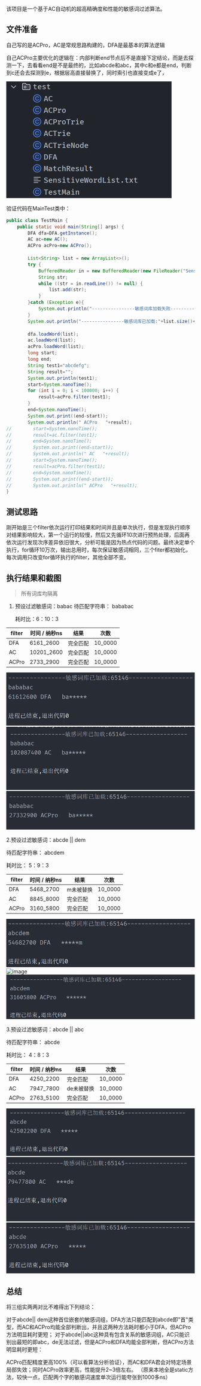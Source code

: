 该项目是一个基于AC自动机的超高精确度和性能的敏感词过滤算法。


## 文件准备

自己写的是ACPro，AC是常规思路构建的，DFA是最基本的算法逻辑

自己ACPro主要优化的逻辑在：内部判断end节点后不是直接下定结论，而是去探测一下，去看看end是不是最终的，比如abcde和abc，其中c和e都是end，判断到c还会去探测到e，根据层高直接替换了，同时索引也直接变成e了，

![image](Images/10876981-2016-4ee4-87f7-dc29d4510a1c.png)

验证代码在MainTest类中：

```java
public class TestMain {
    public static void main(String[] args) {
        DFA dfa=DFA.getInstance();
        AC ac=new AC();
        ACPro acPro=new ACPro();

        List<String> list = new ArrayList<>();
        try {
            BufferedReader in = new BufferedReader(new FileReader("SensitiveWordList.txt"));
            String str;
            while ((str = in.readLine()) != null) {
                list.add(str);
            }
        }catch (Exception e){
            System.out.println("----------------敏感词库加载失败------------------");
        }
        System.out.println("----------------敏感词库已加载:"+list.size()+"------------------");

        dfa.loadWord(list);
        ac.loadWord(list);
        acPro.loadWord(list);
        long start;
        long end;
        String test1="abcdefg";
        String result="";
        System.out.println(test1);
        start=System.nanoTime();
        for (int i = 0; i < 100000; i++) {
            result=acPro.filter(test1);
        }
        end=System.nanoTime();
        System.out.print((end-start));
        System.out.println(" ACPro   "+result);
//        start=System.nanoTime();
//        result=ac.filter(test1);
//        end=System.nanoTime();
//        System.out.print((end-start));
//        System.out.println(" AC   "+result);
//        start=System.nanoTime();
//        result=acPro.filter(test1);
//        end=System.nanoTime();
//        System.out.print((end-start));
//        System.out.println(" ACPro   "+result);
}
```

## 测试思路

刚开始是三个filter依次运行打印结果和时间并且是单次执行，但是发现执行顺序对结果影响较大，第一个运行的较慢，然后又先循环10次进行预热处理，后面再依次运行发现次序差异依旧很大，分析可能是因为热点代码的问题。最终决定单个执行，for循环10万次，输出总用时，每次保证敏感词相同，三个fiter都初始化，每次调用只改变for循环执行的filter，其他全部不变。

## 执行结果和截图

> 所有词库均隔离

1. 预设过滤敏感词：babac
   待匹配字符串： bababac

   耗时比：6：10：3

| filter | 时间 / 纳秒ns | 结果     | 次数    |
| ------ | ------------- | -------- | ------- |
| DFA    | 6161_2600     | 完全匹配 | 10_0000 |
| AC     | 10201_2600    | 完全匹配 | 10_0000 |
| ACPro  | 2733_2900     | 完全匹配 | 10_0000 |

![image](Images/28e2241c-5fde-4247-a1ed-798ca32d2307.png)
![image](Images/09b98004-d214-4ea0-bd6e-af3d87842040.png)
![image](Images/29ef7d27-5930-465a-b28d-ba4f10a6b623.png)

2.预设过滤敏感词：abcde || dem 

  待匹配字符串： abcdem

  耗时比： 5：9：3

| filter | 时间 / 纳秒ns | 结果      | 次数    |
| ------ | ------------- | --------- | ------- |
| DFA    | 5468_2700     | m未被替换 | 10_0000 |
| AC     | 8845_8000     | 完全匹配  | 10_0000 |
| ACPro  | 3160_5800     | 完全匹配  | 10_0000 |

![image](Images/25586267-ed74-4c6b-98b9-62ffa176d0c8.png)
![image](https://github.com/zongzibinbin/MallChat/assets/95746922/c51e1878-4e74-4145-92ec-73dc4bfb5713)
![image](Images/e52e49c9-c5bf-47ac-9c4f-b695bc1889fe.png)

3.预设过滤敏感词：abcde || abc 

  待匹配字符串： abcde

  耗时比： 4：8：3

| filter | 时间 / 纳秒ns | 结果       | 次数    |
| ------ | ------------- | ---------- | ------- |
| DFA    | 4250_2200     | 完全匹配   | 10_0000 |
| AC     | 7947_7800     | de未被替换 | 10_0000 |
| ACPro  | 2763_5100     | 完全匹配   | 10_0000 |

![image](Images/f330ebdb-053b-452b-a4d6-9682c904fb18.png)
![image](Images/43ced163-8033-42eb-929b-b8baa2c0e14e.png)
![image](Images/2f5020b4-6c16-44fb-a626-f2f8f8ccee70.png)

## 总结

   将三组实两两对比不难得出下列结论：

   对于abcde|| dem这种首位嵌套的敏感词组，DFA方法只能匹配到abcde即"首"类型，而AC和ACPro均能全部判断出，并且这两种方法耗时都小于DFA，但ACPro方法明显耗时更短；
   对于abcde||abc这种具有包含关系的敏感词组，AC只能识别出最短的即abc，de无法过滤，但是ACPro和DFA均能全部判断，但ACPro方法明显耗时更短：

   ACPro匹配精度更高100%（可以看算法分析验证），而AC和DFA君会对特定场景局部失效；同时ACPro效率更高，性能提升2~3倍左右。
  （原来本地全是static方法，较快一点，匹配两个字的敏感词速度单次运行能夸张到1000多ns）

